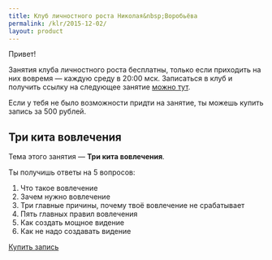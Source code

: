 ```yaml
---
title: Клуб личностного роста Николая&nbsp;Воробьёва
permalink: /klr/2015-12-02/
layout: product
---
```


Привет!

Занятия клуба личностного роста бесплатны, только если приходить на них вовремя — каждую среду в 20:00 мск. Записаться в клуб и получить ссылку на следующее занятие [можно тут](/klr/).

Если у тебя не было возможности придти на занятие, ты можешь купить запись за 500 рублей.

## Три кита вовлечения

Тема этого занятия — **Три кита вовлечения**.

Ты получишь ответы на 5 вопросов:

1. Что такое вовлечение
2. Зачем нужно вовлечение
3. Три главные причины, почему твоё вовлечение не срабатывает
4. Пять главных правил вовлечения
5. Как создать мощное видение
6. Как не надо создавать видение

<a class="btn btn-danger" href="http://prorealnost.prorealnost.com/shot/98">Купить запись</a>
